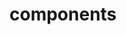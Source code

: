 <!-- Space: Projects -->
<!-- Parent: TerraformAwsIamS3User -->
<!-- Title: Components TerraformAwsIamS3User -->

<!-- Label: TerraformAwsIamS3User -->
<!-- Label: Project -->
<!-- Label: Components -->
<!-- Include: disclaimer.md -->
<!-- Include: ac:toc -->

# components
